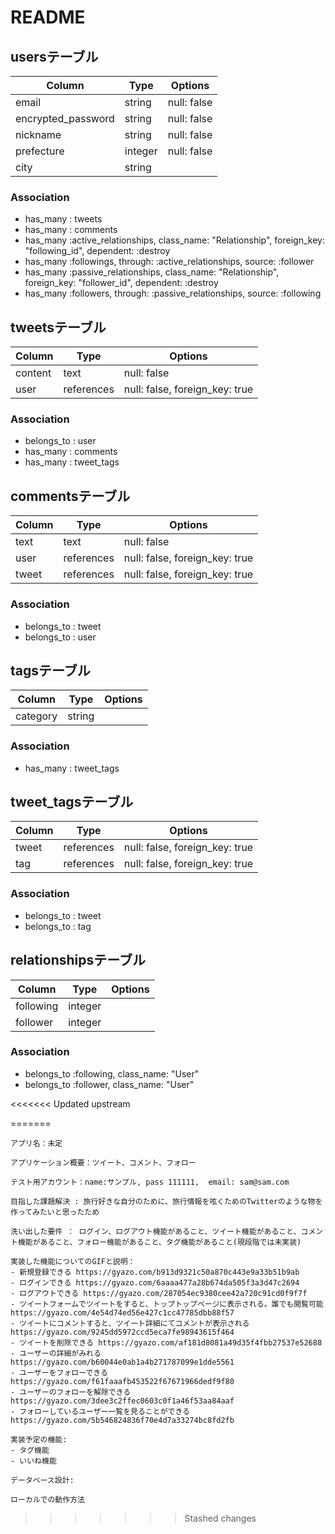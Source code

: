# README

## usersテーブル

| Column             | Type       | Options       |
| ------------------ | ---------- | ------------- |
| email              | string     | null: false   |
| encrypted_password | string     | null: false   |
| nickname           | string     | null: false   |
| prefecture         | integer    | null: false   |
| city               | string     |               |


### Association
- has_many : tweets
- has_many : comments
- has_many :active_relationships, class_name: "Relationship", foreign_key: "following_id", dependent: :destroy
- has_many :followings, through: :active_relationships, source: :follower
- has_many :passive_relationships, class_name: "Relationship", foreign_key: "follower_id", dependent: :destroy
- has_many :followers, through: :passive_relationships, source: :following 



## tweetsテーブル

| Column             | Type       | Options                          |
| ------------------ | ---------- | -------------------------------- |
| content            | text       | null: false                      |
| user               | references | null: false, foreign_key: true   |

### Association
- belongs_to : user
- has_many   : comments
- has_many   : tweet_tags




## commentsテーブル

| Column             | Type       | Options                         |
| ------------------ | ---------- | ------------------------------  |
| text               | text       | null: false                     |
| user               | references | null: false, foreign_key: true  |
| tweet              | references | null: false, foreign_key: true  |

### Association
- belongs_to : tweet
- belongs_to : user


## tagsテーブル

| Column             | Type       | Options       |
| ------------------ | ---------- | ------------- |
| category           | string     |               |

### Association
- has_many : tweet_tags



## tweet_tagsテーブル

| Column             | Type       | Options                          |
| ------------------ | ---------- | -------------------------------- |
| tweet              | references | null: false, foreign_key: true   |
| tag                | references | null: false, foreign_key: true   |

### Association
- belongs_to : tweet
- belongs_to : tag


## relationshipsテーブル

| Column             | Type       | Options                                     |
| ------------------ | ---------- | ------------------------------------------- |
| following          | integer    |                                             |
| follower           | integer    |                                             |

### Association
- belongs_to :following, class_name: "User"
- belongs_to :follower, class_name: "User"

<<<<<<< Updated upstream

=======
```
アプリ名：未定
```

```
アプリケーション概要：ツイート、コメント、フォロー
```

```
テスト用アカウント：name:サンプル, pass 111111,  email: sam@sam.com
```

```
目指した課題解決 : 旅行好きな自分のために、旅行情報を呟くためのTwitterのような物を作ってみたいと思ったため
```

```
洗い出した要件 ： ログイン、ログアウト機能があること、ツイート機能があること、コメント機能があること、フォロー機能があること、タグ機能があること(現段階では未実装)
```

```
実装した機能についてのGIFと説明：
- 新規登録できる https://gyazo.com/b913d9321c50a870c443e9a33b51b9ab
- ログインできる https://gyazo.com/6aaaa477a28b674da505f3a3d47c2694
- ログアウトできる https://gyazo.com/287054ec9380cee42a720c91cd0f9f7f
- ツイートフォームでツイートをすると、トップトップページに表示される。誰でも閲覧可能 https://gyazo.com/4e54d74ed56e427c1cc47785dbb88f57
- ツイートにコメントすると、ツイート詳細にてコメントが表示される https://gyazo.com/9245dd5972ccd5eca7fe98943615f464
- ツイートを削除できる https://gyazo.com/af181d8081a49d35f4fbb27537e52688
- ユーザーの詳細がみれる https://gyazo.com/b60044e0ab1a4b271787099e1dde5561
- ユーザーをフォローできる https://gyazo.com/f61faaafb453522f67671966dedf9f80
- ユーザーのフォローを解除できる https://gyazo.com/3dee3c2ffec0603c0f1a46f53aa84aaf
- フォローしているユーザー一覧を見ることができる https://gyazo.com/5b546824836f70e4d7a33274bc8fd2fb
```

```
実装予定の機能:
- タグ機能
- いいね機能
```

```
データベース設計:

```

```
ローカルでの動作方法
```

 
>>>>>>> Stashed changes








